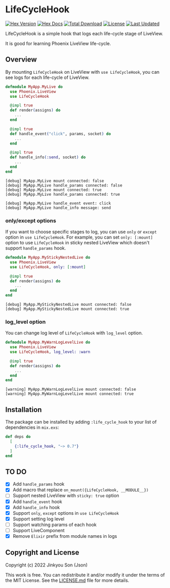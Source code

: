 # LifeCycleHook

[![Hex Version](https://img.shields.io/hexpm/v/life_cycle_hook.svg)](https://hex.pm/packages/life_cycle_hook)
[![Hex Docs](https://img.shields.io/badge/hex-docs-lightgreen.svg)](https://hexdocs.pm/life_cycle_hook/)
[![Total Download](https://img.shields.io/hexpm/dt/life_cycle_hook.svg)](https://hex.pm/packages/life_cycle_hook)
[![License](https://img.shields.io/hexpm/l/life_cycle_hook.svg)](https://github.com/nallwhy/life_cycle_hook/blob/master/LICENSE.md)
[![Last Updated](https://img.shields.io/github/last-commit/nallwhy/life_cycle_hook.svg)](https://github.com/nallwhy/life_cycle_hook/commits/main)

<!-- MDOC !-->

LifeCycleHook is a simple hook that logs each life-cycle stage of LiveView.

It is good for learning Phoenix LiveView life-cycle.

## Overview

By mounting `LifeCycleHook` on LiveView with `use LifeCycleHook`, you can see logs for each life-cycle of LiveView.

```elixir
defmodule MyApp.MyLive do
  use Phoenix.LiveView
  use LifeCycleHook

  @impl true
  def render(assigns) do
    ...
  end

  @impl true
  def handle_event("click", params, socket) do
    ...
  end

  @impl true
  def handle_info(:send, socket) do
    ...
  end
end
```

```
[debug] MyApp.MyLive mount connected: false
[debug] MyApp.MyLive handle_params connected: false
[debug] MyApp.MyLive mount connected: true
[debug] MyApp.MyLive handle_params connected: true

[debug] MyApp.MyLive handle_event event: click
[debug] MyApp.MyLive handle_info message: send
```

### only/except options

If you want to choose specific stages to log, you can use `only` or `except` option in `use LifeCycleHook`.
For example, you can set `only: [:mount]` option to use `LifeCycleHook` in sticky nested LiveView which doesn't support `handle_params` hook.

```elixir
defmodule MyApp.MyStickyNestedLive do
  use Phoenix.LiveView
  use LifeCycleHook, only: [:mount]

  @impl true
  def render(assigns) do
    ...
  end
end
```

```
[debug] MyApp.MyStickyNestedLive mount connected: false
[debug] MyApp.MyStickyNestedLive mount connected: true
```

### log_level option

You can change log level of `LifeCycleHook` with `log_level` option.

```elixir
defmodule MyApp.MyWarnLogLevelLive do
  use Phoenix.LiveView
  use LifeCycleHook, log_level: :warn

  @impl true
  def render(assigns) do
    ...
  end
end
```

```
[warning] MyApp.MyWarnLogLevelLive mount connected: false
[warning] MyApp.MyWarnLogLevelLive mount connected: true
```

## Installation

The package can be installed by adding `:life_cycle_hook` to your list of
dependencies in `mix.exs`:

```elixir
def deps do
  [
    {:life_cycle_hook, "~> 0.7"}
  ]
end
```
<!-- MDOC !-->

## TO DO

- [x] Add `handle_params` hook
- [x] Add macro that replace `on_mount({LifeCycleHook, __MODULE__})`
- [ ] Support nested LiveView with `sticky: true` option
- [x] Add `handle_event` hook
- [x] Add `handle_info` hook
- [x] Support `only`, `except` options in `use LifeCycleHook`
- [x] Support setting log level
- [ ] Support watching params of each hook
- [ ] Support LiveComponent
- [x] Remove `Elixir` prefix from module names in logs

## Copyright and License

Copyright (c) 2022 Jinkyou Son (Json)

This work is free. You can redistribute it and/or modify it under the
terms of the MIT License. See the [LICENSE.md](./LICENSE.md) file for more details.
